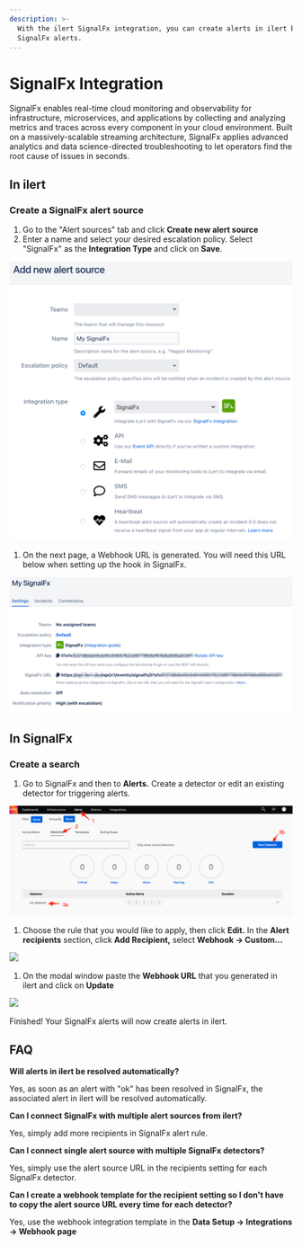 ```yaml
---
description: >-
  With the ilert SignalFx integration, you can create alerts in ilert based on
  SignalFx alerts.
---
```


# SignalFx Integration

SignalFx enables real-time cloud monitoring and observability for infrastructure, microservices, and applications by collecting and analyzing metrics and traces across every component in your cloud environment. Built on a massively-scalable streaming architecture, SignalFx applies advanced analytics and data science-directed troubleshooting to let operators find the root cause of issues in seconds.

## In ilert <a href="#in-ilert" id="in-ilert"></a>

### Create a SignalFx alert source <a href="#create-alert-source" id="create-alert-source"></a>

1. Go to the "Alert sources" tab and click **Create new alert source**
2. Enter a name and select your desired escalation policy. Select "SignalFx" as the **Integration Type** and click on **Save**.

![](<../.gitbook/assets/iLert (30).png>)

1. On the next page, a Webhook URL is generated. You will need this URL below when setting up the hook in SignalFx.

![](<../.gitbook/assets/iLert (31).png>)

## In SignalFx <a href="#in-splunk" id="in-splunk"></a>

### Create a search <a href="#create-action-sequences" id="create-action-sequences"></a>

1. Go to SignalFx and then to **Alerts.** Create a detector or edit an existing detector for triggering alerts.

![](../.gitbook/assets/Detectors.png)

1. Choose the rule that you would like to apply, then click **Edit.** In the **Alert recipients** section, click **Add Recipient,** select **Webhook -> Custom...**

![](../.gitbook/assets/Detector\_-\_my\_detector.png)

1. On the modal window paste the **Webhook URL** that you generated in ilert and click on **Update**

![](<../.gitbook/assets/Detector\_-\_my\_detector (1).png>)

Finished! Your SignalFx alerts will now create alerts in ilert.

## FAQ <a href="#faq" id="faq"></a>

**Will alerts in ilert be resolved automatically?**

Yes, as soon as an alert with "ok" has been resolved in SignalFx, the associated alert in ilert will be resolved automatically.

**Can I connect SignalFx with multiple alert sources from ilert?**

Yes, simply add more recipients in SignalFx alert rule.

**Can I connect single alert source with multiple SignalFx detectors?**

Yes, simply use the alert source URL in the recipients setting for each SignalFx detector.

**Can I create a webhook template for the recipient setting so I don't have to copy the alert source URL every time for each detector?**

Yes, use the webhook integration template in the **Data Setup -> Integrations -> Webhook page**
